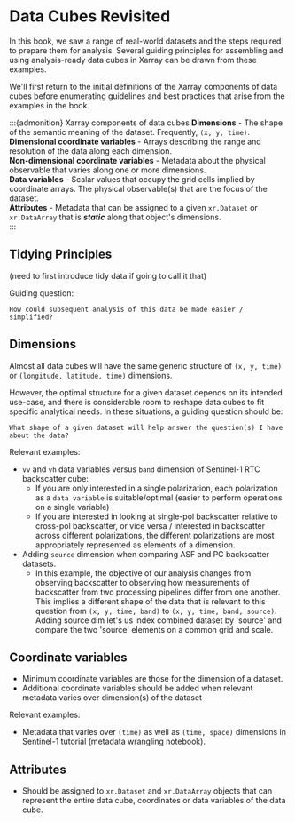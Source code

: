 # Data Cubes Revisited

In this book, we saw a range of real-world datasets and the steps required to prepare them for analysis. Several guiding principles for assembling and using analysis-ready data cubes in Xarray can be drawn from these examples.

We'll first return to the initial definitions of the Xarray components of data cubes before enumerating guidelines and best practices that arise from the examples in the book.

:::{admonition} Xarray components of data cubes
**Dimensions** - The shape of the semantic meaning of the dataset. Frequently, `(x, y, time)`.   
**Dimensional coordinate variables** - Arrays describing the range and resolution of the data along each dimension.  
**Non-dimensional coordinate variables** - Metadata about the physical observable that varies along one or more dimensions.  
**Data variables** - Scalar values that occupy the grid cells implied by coordinate arrays. The physical observable(s) that are the focus of the dataset.  
**Attributes** - Metadata that can be assigned to a given `xr.Dataset` or `xr.DataArray` that is ***static*** along that object's dimensions.   
:::

## Tidying Principles 
(need to first introduce tidy data if going to call it that)

Guiding question:
```
How could subsequent analysis of this data be made easier / simplified?
```

## Dimensions
Almost all data cubes will have the same generic structure of `(x, y, time)` or `(longitude, latitude, time)` dimensions. 

However, the optimal structure for a given dataset depends on its intended use-case, and there is considerable room to reshape data cubes to fit specific analytical needs. In these situations, a guiding question should be: 

```
What shape of a given dataset will help answer the question(s) I have about the data?
```

Relevant examples:
- `vv` and `vh` data variables versus `band` dimension of Sentinel-1 RTC backscatter cube:
    - If you are only interested in a single polarization, each polarization as a `data variable` is suitable/optimal (easier to perform operations on a single variable)
    - If you are interested in looking at single-pol backscatter relative to cross-pol backscatter, or vice versa / interested in backscatter across different polarizations, the different polarizations are most appropriately represented as elements of a dimension.
- Adding `source` dimension when comparing ASF and PC backscatter datasets.
    - In this example, the objective of our analysis changes from observing backscatter to observing how measurements of backscatter from two processing pipelines differ from one another. This implies a different shape of the data that is relevant to this question from `(x, y, time, band)` to `(x, y, time, band, source)`. Adding source dim let's us index combined dataset by 'source' and compare the two 'source' elements on a common grid and scale.

## Coordinate variables
- Minimum coordinate variables are those for the dimension of a dataset.
- Additional coordinate variables should be added when relevant metadata varies over dimension(s) of the dataset

Relevant examples:
- Metadata that varies over `(time)` as well as `(time, space)` dimensions in Sentinel-1 tutorial (metadata wrangling notebook).

## Attributes
- Should be assigned to `xr.Dataset` and `xr.DataArray` objects that can represent the entire data cube, coordinates or data variables of the data cube. 